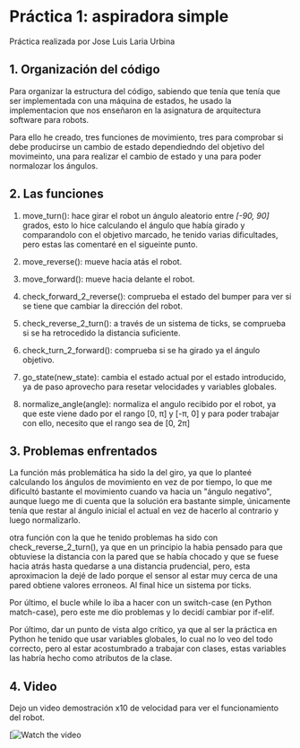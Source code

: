 # Práctica 1: aspiradora simple 

Práctica realizada por Jose Luis Laria Urbina

## 1. Organización del código

Para organizar la estructura del código, sabiendo que tenía que tenía que ser implementada con una máquina de estados, he usado la implementacion que nos enseñaron en la asignatura de arquitectura software para robots.

Para ello he creado, tres funciones de movimiento, tres para comprobar si debe producirse un cambio de estado dependiedndo del objetivo del movimeinto, una para realizar el cambio de estado y una para poder normalozar los ángulos.

## 2. Las funciones

1. move_turn(): hace girar el robot un ángulo aleatorio entre *[-90, 90]* grados, esto lo hice calculando el ángulo que había girado y comparandolo con el objetivo marcado, he tenido varias dificultades, pero estas las comentaré en el sigueinte punto.

2. move_reverse(): mueve hacia atás el robot.

3. move_forward(): mueve hacia delante el robot.

4. check_forward_2_reverse(): comprueba el estado del bumper para ver si se tiene que cambiar la dirección del robot.

5. check_reverse_2_turn(): a través de un sistema de ticks, se comprueba si se ha retrocedido la distancia suficiente.

6. check_turn_2_forward(): comprueba si se ha girado ya el ángulo objetivo.

7. go_state(new_state): cambia el estado actual por el estado introducido, ya de paso aprovecho para resetar velocidades y variables globales.

8. normalize_angle(angle): normaliza el angulo recibido por el robot, ya que este viene dado por el rango [0, π] y [-π, 0] y para poder trabajar con ello, necesito que el rango sea de [0, 2π]

## 3. Problemas enfrentados

La función más problemática ha sido la del giro, ya que lo planteé calculando los ángulos de movimiento en vez de por tiempo, lo que me dificultó bastante el movimiento cuando va hacia un "ángulo negativo", aunque luego me di cuenta que la solución era bastante simple, únicamente tenía que restar al ángulo inicial el actual en vez de hacerlo al contrario y luego normalizarlo.

otra función con la que he tenido problemas ha sido con check_reverse_2_turn(), ya que en un principio la habia pensado para que obtuviese la distancia con la pared que se había chocado y que se fuese hacia atrás hasta quedarse a una distancia prudencial, pero, esta aproximacion la dejé de lado porque el sensor al estar muy cerca de una pared obtiene valores erroneos. Al final hice un sistema por ticks.

Por último, el bucle while lo iba a hacer con un switch-case (en Python match-case), pero este me dio problemas y lo decidí cambiar por if-elif.

Por último, dar un punto de vista algo crítico, ya que al ser la práctica en Python he tenido que usar variables globales, lo cual no lo veo del todo correcto, pero al estar acostumbrado a trabajar con clases, estas variables las habría hecho como atributos de la clase.

## 4. Video

Dejo un video demostración x10 de velocidad para ver el funcionamiento del robot.

[![Watch the video](https://youtu.be/gbT_UCeMD64)
